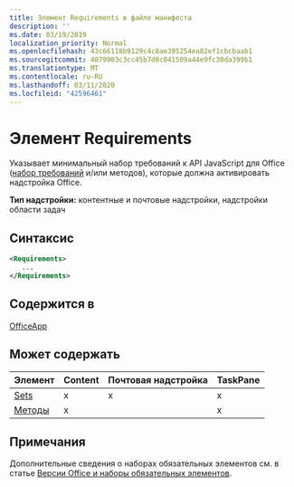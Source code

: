 ```yaml
---
title: Элемент Requirements в файле манифеста
description: ''
ms.date: 03/19/2019
localization_priority: Normal
ms.openlocfilehash: 43c66118b9129c4c8ae395254ea82ef1cbcbaab1
ms.sourcegitcommit: 4079903c3cc45b7d8c041509a44e9fc38da399b1
ms.translationtype: MT
ms.contentlocale: ru-RU
ms.lasthandoff: 03/11/2020
ms.locfileid: "42596461"
---
```

# <a name="requirements-element"></a>Элемент Requirements

Указывает минимальный набор требований к API JavaScript для Office ([набор требований](../../develop/office-versions-and-requirement-sets.md#specify-office-hosts-and-requirement-sets) и/или методов), которые должна активировать надстройка Office.

**Тип надстройки:** контентные и почтовые надстройки, надстройки области задач

## <a name="syntax"></a>Синтаксис

```XML
<Requirements>
   ...
</Requirements>
```

## <a name="contained-in"></a>Содержится в

[OfficeApp](officeapp.md)

## <a name="can-contain"></a>Может содержать

|**Элемент**|**Content**|**Почтовая надстройка**|**TaskPane**|
|:-----|:-----|:-----|:-----|
|[Sets](sets.md)|x|x|x|
|[Методы](methods.md)|x||x|

## <a name="remarks"></a>Примечания

Дополнительные сведения о наборах обязательных элементов см. в статье [Версии Office и наборы обязательных элементов](../../develop/office-versions-and-requirement-sets.md).
